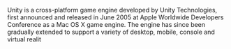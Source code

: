 Unity is a cross-platform game engine developed by Unity Technologies,
 first announced and released in June 2005 at Apple Worldwide Developers
  Conference as a Mac OS X game engine. The engine has since been 
  gradually extended to support a variety of desktop, mobile, console and 
  virtual realit
  
